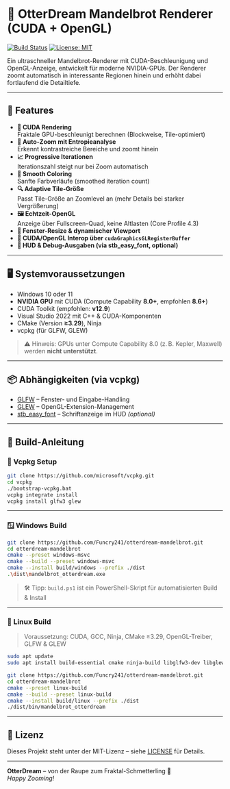 <!-- Datei: README.md -->
<!-- Zeilen: 119 -->
<!-- 🐭 Maus-Kommentar: README für Alpha 13 – bereinigt um macOS-Fehlinformation und veraltete Submodul-Anweisung. Schneefuchs: „Nur was stimmt, darf auch in der README glänzen.“ -->

# 🦦 OtterDream Mandelbrot Renderer (CUDA + OpenGL)

[![Build Status](https://github.com/Funcry241/otterdream-mandelbrot/actions/workflows/ci.yml/badge.svg)](https://github.com/Funcry241/otterdream-mandelbrot/actions/workflows/ci.yml)
[![License: MIT](https://img.shields.io/badge/License-MIT-yellow.svg)](LICENSE)

Ein ultraschneller Mandelbrot-Renderer mit CUDA-Beschleunigung und OpenGL-Anzeige, entwickelt für moderne NVIDIA-GPUs. Der Renderer zoomt automatisch in interessante Regionen hinein und erhöht dabei fortlaufend die Detailtiefe.

---

## 🧠 Features

- **🚀 CUDA Rendering**  
  Fraktale GPU-beschleunigt berechnen (Blockweise, Tile-optimiert)
- **🎯 Auto-Zoom mit Entropieanalyse**  
  Erkennt kontrastreiche Bereiche und zoomt hinein
- **📈 Progressive Iterationen**  
  Iterationszahl steigt nur bei Zoom automatisch
- **🎨 Smooth Coloring**  
  Sanfte Farbverläufe (smoothed iteration count)
- **🔍 Adaptive Tile-Größe**  
  Passt Tile-Größe an Zoomlevel an (mehr Details bei starker Vergrößerung)
- **🖼️ Echtzeit-OpenGL**  
  Anzeige über Fullscreen-Quad, keine Altlasten (Core Profile 4.3)
- **🔄 Fenster-Resize & dynamischer Viewport**
- **🔗 CUDA/OpenGL Interop über `cudaGraphicsGLRegisterBuffer`**
- **🧰 HUD & Debug-Ausgaben (via stb_easy_font, optional)**

---

## 🖥️ Systemvoraussetzungen

- Windows 10 oder 11
- **NVIDIA GPU** mit CUDA (Compute Capability **8.0+**, empfohlen **8.6+**)
- CUDA Toolkit (empfohlen: **v12.9**)
- Visual Studio 2022 mit C++ & CUDA-Komponenten
- CMake (Version **≥3.29**), Ninja
- vcpkg (für GLFW, GLEW)

> ⚠️ Hinweis: GPUs unter Compute Capability 8.0 (z. B. Kepler, Maxwell) werden **nicht unterstützt**.

---

## 📦 Abhängigkeiten (via vcpkg)

- [GLFW](https://www.glfw.org/) – Fenster- und Eingabe-Handling  
- [GLEW](http://glew.sourceforge.net/) – OpenGL-Extension-Management  
- [stb_easy_font](https://github.com/nothings/stb/blob/master/stb_easy_font.h) – Schriftanzeige im HUD *(optional)*

---

## 🔧 Build-Anleitung

### 📁 Vcpkg Setup

```bash
git clone https://github.com/microsoft/vcpkg.git
cd vcpkg
./bootstrap-vcpkg.bat
vcpkg integrate install
vcpkg install glfw3 glew
```

---

### 🪟 Windows Build

```bash
git clone https://github.com/Funcry241/otterdream-mandelbrot.git
cd otterdream-mandelbrot
cmake --preset windows-msvc
cmake --build --preset windows-msvc
cmake --install build/windows --prefix ./dist
.\dist\mandelbrot_otterdream.exe
```

> 🛠 Tipp: `build.ps1` ist ein PowerShell-Skript für automatisierten Build & Install

---

### 🐧 Linux Build

> Voraussetzung: CUDA, GCC, Ninja, CMake ≥3.29, OpenGL-Treiber, GLFW & GLEW

```bash
sudo apt update
sudo apt install build-essential cmake ninja-build libglfw3-dev libglew-dev
```

```bash
git clone https://github.com/Funcry241/otterdream-mandelbrot.git
cd otterdream-mandelbrot
cmake --preset linux-build
cmake --build --preset linux-build
cmake --install build/linux --prefix ./dist
./dist/bin/mandelbrot_otterdream
```

---

## 📄 Lizenz

Dieses Projekt steht unter der MIT-Lizenz – siehe [LICENSE](LICENSE) für Details.

---

**OtterDream** – von der Raupe zum Fraktal-Schmetterling 🦋  
*Happy Zooming!*
